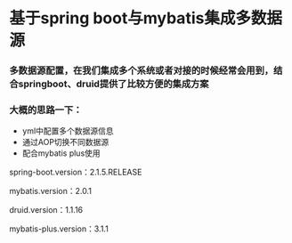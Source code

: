 # 基于spring boot与mybatis集成多数据源
### 多数据源配置，在我们集成多个系统或者对接的时候经常会用到，结合springboot、druid提供了比较方便的集成方案
### 大概的思路一下：
- yml中配置多个数据源信息
- 通过AOP切换不同数据源
- 配合mybatis plus使用
  <!--        spring-->
 spring-boot.version：2.1.5.RELEASE
 <!--        mybatis-->
 mybatis.version：2.0.1
 
 druid.version：1.1.16
 
 mybatis-plus.version：3.1.1
 
 
 
 
